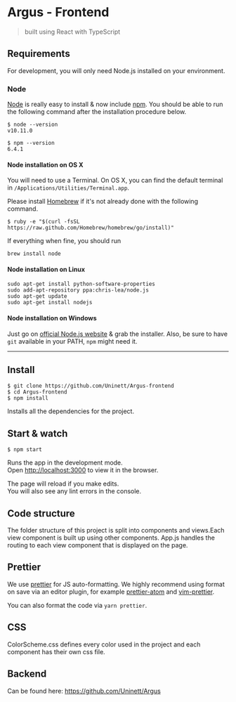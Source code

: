 # Argus - Frontend
> built using React with TypeScript

## Requirements

For development, you will only need Node.js installed on your environment.

### Node

[Node](http://nodejs.org/) is really easy to install & now include [npm](https://npmjs.org/).
You should be able to run the following command after the installation procedure
below.

    $ node --version
    v10.11.0

    $ npm --version
    6.4.1

#### Node installation on OS X

You will need to use a Terminal. On OS X, you can find the default terminal in
`/Applications/Utilities/Terminal.app`.

Please install [Homebrew](http://brew.sh/) if it's not already done with the following command.

    $ ruby -e "$(curl -fsSL https://raw.github.com/Homebrew/homebrew/go/install)"

If everything when fine, you should run

    brew install node

#### Node installation on Linux

    sudo apt-get install python-software-properties
    sudo add-apt-repository ppa:chris-lea/node.js
    sudo apt-get update
    sudo apt-get install nodejs

#### Node installation on Windows

Just go on [official Node.js website](http://nodejs.org/) & grab the installer.
Also, be sure to have `git` available in your PATH, `npm` might need it.

---

## Install

    $ git clone https://github.com/Uninett/Argus-frontend
    $ cd Argus-frontend
    $ npm install

Installs all the dependencies for the project.

## Start & watch
    $ npm start

Runs the app in the development mode.<br>
Open [http://localhost:3000](http://localhost:3000) to view it in the browser.

The page will reload if you make edits.<br>
You will also see any lint errors in the console.

## Code structure
The folder structure of this project is split into components and views.Each view component is built up using other components. App.js handles the routing to each view component that is displayed on the page.

## Prettier

We use [prettier](https://github.com/prettier/prettier) for JS auto-formatting.
We highly recommend using format on save via an editor plugin,
for example [prettier-atom](https://atom.io/packages/prettier-atom) and
[vim-prettier](https://github.com/prettier/vim-prettier).

You can also format the code via `yarn prettier`.

## CSS
ColorScheme.css defines every color used in the project and each component has their own css file.

## Backend
Can be found here: https://github.com/Uninett/Argus



